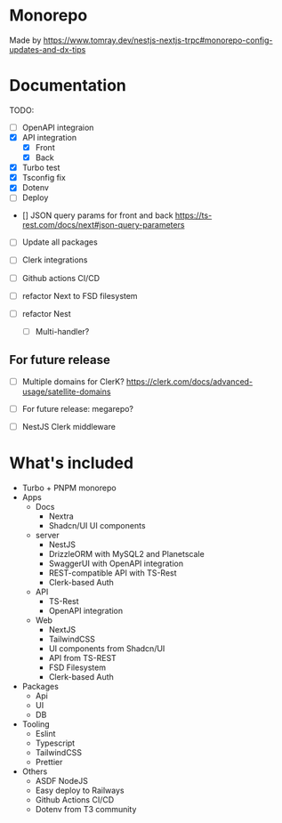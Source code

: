 # Monorepo
Made by https://www.tomray.dev/nestjs-nextjs-trpc#monorepo-config-updates-and-dx-tips
# Documentation
TODO:
- [ ] OpenAPI integraion
- [x] API integration
    - [x] Front
    - [x] Back
- [x] Turbo test
- [x] Tsconfig fix
- [x] Dotenv
- [ ] Deploy
- [] JSON query params for front and back https://ts-rest.com/docs/next#json-query-parameters 
- [ ] Update all packages
- [ ] Clerk integrations
- [ ] Github actions CI/CD

- [ ] refactor Next to FSD filesystem
- [ ] refactor Nest
    - [ ] Multi-handler?
## For future release
- [ ] Multiple domains for ClerK? https://clerk.com/docs/advanced-usage/satellite-domains
- [ ] For future release: megarepo?
- [ ] NestJS Clerk middleware


# What's included
- Turbo + PNPM monorepo
- Apps
    - Docs
        - Nextra
        - Shadcn/UI UI components
    - server
        - NestJS
        - DrizzleORM with MySQL2 and Planetscale
        - SwaggerUI with OpenAPI integration
        - REST-compatible API with TS-Rest
        - Clerk-based Auth
    - API
        - TS-Rest
        - OpenAPI integration
    - Web
        - NextJS
        - TailwindCSS
        - UI components from Shadcn/UI
        - API from TS-REST
        - FSD Filesystem
        - Clerk-based Auth
- Packages
    - Api
    - UI
    - DB
- Tooling
    - Eslint
    - Typescript
    - TailwindCSS
    - Prettier
- Others
    - ASDF NodeJS
    - Easy deploy to Railways
    - Github Actions CI/CD
    - Dotenv from T3 community